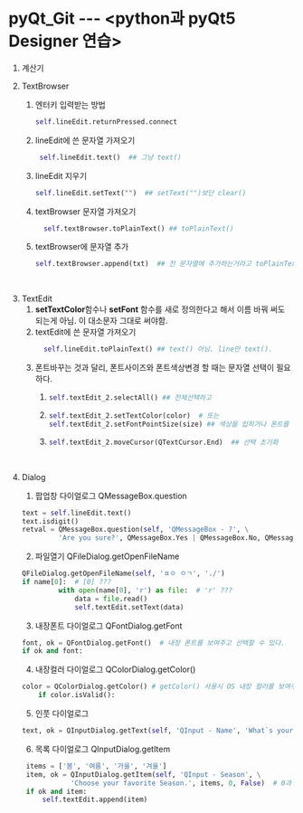 # pyQt_Git --- <python과 pyQt5 Designer 연습>




1. 계산기


2. TextBrowser

    1. 엔터키 입력받는 방법
       ```python
       self.lineEdit.returnPressed.connect
       ```
      
    2. lineEdit에 쓴 문자열 가져오기
       ```python
        self.lineEdit.text()  ## 그냥 text()
       ```
      
    3. lineEdit 지우기 
       ``` python
       self.lineEdit.setText("")  ## setText("")보단 clear()
       ```
    4. textBrowser 문자열 가져오기
       ```python
         self.textBrowser.toPlainText() ## toPlainText()
       ```
    5. textBrowser에 문자열 추가
       ```python
       self.textBrowser.append(txt)  ## 전 문자열에 추가하는거라고 toPlainText().append() 처럼 하진 않음
       ``` 

<br>

3. TextEdit <br>
    1. **setTextColor**함수나 **setFont** 함수를 새로 정의한다고 해서 이름 바꿔 써도 되는게 아님. 이 대소문자 그대로 써야함.
    2. textEdit에 쓴 문자열 가져오기
       ```python
         self.lineEdit.toPlainText() ## text() 아님. line만 text().
       ``` 
    2. 폰트바꾸는 것과 달리, 폰트사이즈와 폰트색상변경 할 때는 문자열 선택이 필요하다.
        1. ```python
           self.textEdit_2.selectAll() ## 전체선택하고
           ``` 
        3. ```python
           self.textEdit_2.setTextColor(color)  # 또는 
           self.textEdit_2.setFontPointSize(size) ## 색상을 입히거나 폰트를 변경하고
           ```
        5. ```python
           self.textEdit_2.moveCursor(QTextCursor.End)  ## 선택 초기화
           ```

<br>

4. Dialog
   1. 팝업창 다이얼로그 QMessageBox.question <br>

    ```python
    text = self.lineEdit.text() 
    text.isdigit()
    retval = QMessageBox.question(self, 'QMessageBox - ?', \
             'Are you sure?', QMessageBox.Yes | QMessageBox.No, QMessageBox.No)  # ???
    ```
   2. 파일열기 QFileDialog.getOpenFileName
   ```python
   QFileDialog.getOpenFileName(self, 'ㅍㅇ ㅇㄱ', './')
   if name[0]:  # [0] ???
            with open(name[0], 'r') as file:  # 'r' ???
                data = file.read()
                self.textEdit.setText(data)
   ```
   3. 내장폰트 다이얼로그 QFontDialog.getFont
   ```python
   font, ok = QFontDialog.getFont()  # 내장 폰트를 보여주고 선택할 수 있다.
   if ok and font:
   ```
   4. 내장컬러 다이얼로그 QColorDialog.getColor()
    ```python
    color = QColorDialog.getColor() # getColor() 사용시 OS 내장 컬러를 보여주고 선택할 수 있다.    
        if color.isValid():
    ```
   5. 인풋 다이얼로그
   ```python
   text, ok = QInputDialog.getText(self, 'QInput - Name', 'What`s your name ?')
   ```
   6. 목록 다이얼로그 QInputDialog.getItem
   ```python
    items = ['봄', '여름', '가을', '겨울']
    item, ok = QInputDialog.getItem(self, 'QInput - Season', \
               'Choose your favorite Season.', items, 0, False)  # 0과 False의 의미 확인하기 
    if ok and item:
        self.textEdit.append(item)
   ```

